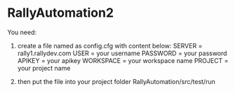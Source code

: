 # RallyAutomation2

You need:

1. create a file named as config.cfg with content below:
SERVER = rally1.rallydev.com
USER = your username
PASSWORD = your password
APIKEY = your apikey
WORKSPACE = your workspace name
PROJECT = your project name

2. then put the file into your project folder RallyAutomation/src/test/run
